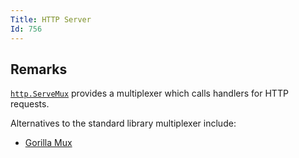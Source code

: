 ```yaml
---
Title: HTTP Server
Id: 756
---
```

## Remarks
[`http.ServeMux`](https://godoc.org/net/http#ServeMux) provides a multiplexer which calls handlers for HTTP requests.

Alternatives to the standard library multiplexer include:

  - [Gorilla Mux](https://godoc.org/github.com/gorilla/mux)
